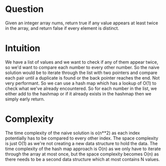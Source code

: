 # Question

Given an integer array nums, return true if any value appears at least twice in the array, and return false if every element is distinct.

# Intuition

We have a list of values and we want to check if any of them appear twice, so we'd want to compare each number to every other number. So the naive solution would be to iterate through the list with two pointers and compare each pair until a duplicate is found or the back pointer reaches the end. Not very performant. So we can use a hash map which has a lookup of O(1) to check what we've already encountered. So for each number in the list, we either add to the hashmap or if it already exists in the hashmap then we simply early return.

# Complexity

The time complexity of the naive solution is o(n\*\*2) as each index potentially has to be compared to every other index. The space complexity is just O(1) as we're not creating a new data structure to hold the data. The time complexity of the hash map approach is O(n) as we only have to iterate through the array at most once, but the space complexity becomes O(n) as there needs to be a second data structure which at most contains N values.

